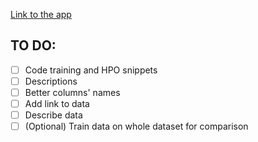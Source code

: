 [Link to the app](https://palamabron-crimes-streamlit-app-tzgm1x.streamlit.app)
## TO DO:
 - [ ] Code training and HPO snippets
 - [ ] Descriptions
 - [ ] Better columns' names
 - [ ] Add link to data
 - [ ] Describe data
 - [ ] (Optional) Train data on whole dataset for comparison
